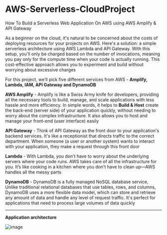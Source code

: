 # AWS-Serverless-CloudProject
How To Build a Serverless Web Application On AWS using AWS Amplify &amp; API Gateway

As a beginner on the cloud, it's natural to be concerned about the costs of deploying resources for your projects on AWS. Here's a solution: a simple serverless architecture using AWS Lambda and API Gateway. With this setup, you'll only be charged based on the number of invocations, meaning you pay only for the compute time when your code is actually running. This cost-effective approach allows you to experiment and build without worrying about excessive charges

For this project, we’ll pick five different services from AWS -
**Amplify, Lambda, IAM, API Gateway and DynamoDB**

**AWS Amplify** - Amplify is like a Swiss Army knife for developers, providing all the necessary tools to build, manage, and scale applications with less hassle and more efficiency. In simple words, it helps to **Build & Host** create the back-end (server side) of your application quickly, without needing to worry about the complex infrastructure. It also allows you to host and manage your front-end (user interface) easily

**API Gateway** - Think of API Gateway as the front door to your application's backend services. It's like a receptionist that directs traffic to the correct department. When someone (a user or another system) wants to interact with your application, they make a request through this front door

**Lambda** - With Lambda, you don't have to worry about the underlying servers where your code runs. AWS takes care of all the infrastructure for you. It’s like cooking in a kitchen where you don’t have to clean up—AWS handles all the messy parts

**DynamoDB** - DynamoDB is a fully managed NoSQL database service, Unlike traditional relational databases that use tables, rows, and columns, DynamoDB uses a more flexible data model, which can store and retrieve any amount of data and handle any level of request traffic. It's perfect for applications that need to process large volumes of data quickly
***

**Application architecture**

![image](https://github.com/DayalanT/AWS-Serverless-CloudProject/assets/108342835/8a8cfba7-ab74-48cc-ac7a-e619506de1f9)
